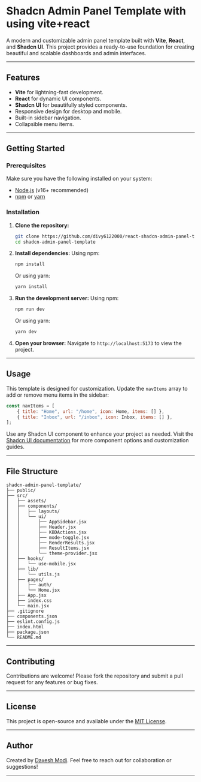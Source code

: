 # Shadcn Admin Panel Template with using vite+react

A modern and customizable admin panel template built with **Vite**, **React**, and **Shadcn UI**. This project provides a ready-to-use foundation for creating beautiful and scalable dashboards and admin interfaces.

---

## Features
- **Vite** for lightning-fast development.
- **React** for dynamic UI components.
- **Shadcn UI** for beautifully styled components.
- Responsive design for desktop and mobile.
- Built-in sidebar navigation.
- Collapsible menu items.

---

## Getting Started

### Prerequisites
Make sure you have the following installed on your system:
- [Node.js](https://nodejs.org/) (v16+ recommended)
- [npm](https://www.npmjs.com/) or [yarn](https://yarnpkg.com/)

### Installation

1. **Clone the repository:**
   ```bash
   git clone https://github.com/divy6122000/react-shadcn-admin-panel-template.git
   cd shadcn-admin-panel-template
   ```

2. **Install dependencies:**
   Using npm:
   ```bash
   npm install
   ```
   Or using yarn:
   ```bash
   yarn install
   ```

3. **Run the development server:**
   Using npm:
   ```bash
   npm run dev
   ```
   Or using yarn:
   ```bash
   yarn dev
   ```

4. **Open your browser:**
   Navigate to `http://localhost:5173` to view the project.

---

## Usage
This template is designed for customization. Update the `navItems` array to add or remove menu items in the sidebar:

```javascript
const navItems = [
    { title: "Home", url: "/home", icon: Home, items: [] },
    { title: "Inbox", url: "/inbox", icon: Inbox, items: [] },
];
```

Use any Shadcn UI component to enhance your project as needed. Visit the [Shadcn UI documentation](https://ui.shadcn.com/docs) for more component options and customization guides.

---

## File Structure
```
shadcn-admin-panel-template/
├── public/
├── src/
│   ├── assets/
│   ├── components/
│   │   ├── layouts/
│   │   └── ui/
│   │       ├── AppSidebar.jsx
│   │       ├── Header.jsx
│   │       ├── KBDActions.jsx
│   │       ├── mode-toggle.jsx
│   │       ├── RenderResults.jsx
│   │       ├── ResultItems.jsx
│   │       └── theme-provider.jsx
│   ├── hooks/
│   │   └── use-mobile.jsx
│   ├── lib/
│   │   └── utils.js
│   ├── pages/
│   │   ├── auth/
│   │   └── Home.jsx
│   ├── App.jsx
│   ├── index.css
│   └── main.jsx
├── .gitignore
├── components.json
├── eslint.config.js
├── index.html
├── package.json
└── README.md

```

---

## Contributing
Contributions are welcome! Please fork the repository and submit a pull request for any features or bug fixes.

---

## License
This project is open-source and available under the [MIT License](./LICENSE).

---

## Author
Created by [Daxesh Modi](https://github.com/divy6122000/). Feel free to reach out for collaboration or suggestions!

---

